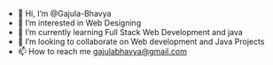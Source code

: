 - 👋 Hi, I’m @Gajula-Bhavya
- 👀 I’m interested in Web Designing
- 🌱 I’m currently learning Full Stack Web Development and java
- 💞️ I’m looking to collaborate on Web development and Java Projects
- 📫 How to reach me gajulabhavya@gmail.com
  

<!---
Gajula-Bhavya/Gajula-Bhavya is a ✨ special ✨ repository because its `README.md` (this file) appears on your GitHub profile.
You can click the Preview link to take a look at your changes.
--->
